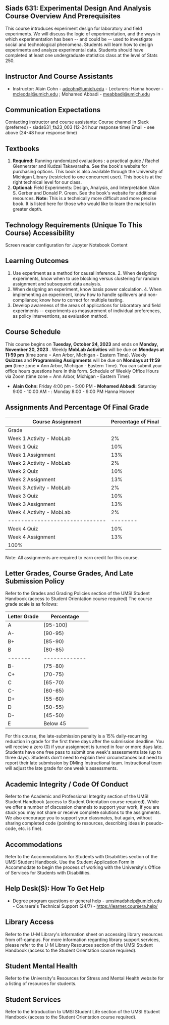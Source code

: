 ## Siads 631: Experimental Design And Analysis Course Overview And Prerequisites

This course introduces experiment design for laboratory and field experiments. We will discuss the logic of experimentation, and the ways in which experimentation has been -- and could be -- used to investigate social and technological phenomena. Students will learn how to design experiments and analyze experimental data. Students should have completed at least one undergraduate statistics class at the level of Stats 250.

## Instructor And Course Assistants

- Instructor: Alain Cohn - adcohn@umich.edu - Lecturers: Hanna hoover - mcleodal@umich.edu ;
  Mohamed Abbadi - meabbadi@umich.edu

## Communication Expectations

Contacting instructor and course assistants: Course channel in Slack (preferred) - siads631_fa23_003 (12-24 hour response time) Email - see above (24-48 hour response time)

## Textbooks

1.  **Required:** Running randomized evaluations : a practical guide / Rachel Glennerster and
    Kudzai Takavarasha. See the book's website for purchasing options. This book is also available through the University of Michigan Library (restricted to one concurrent user). This book is at the right technical level for our class.
2.  **Optional:** Field Experiments: Design, Analysis, and Interpretation /Alan S. Gerber and
    Donald P. Green. See the book's website for additional resources. **Note:** This is a technically more difficult and more precise book. It is listed here for those who would like to learn the material in greater depth.

## Technology Requirements (Unique To This Course) Accessibility

Screen reader configuration for Jupyter Notebook Content

## Learning Outcomes

1.  Use experiment as a method for causal inference. 2. When designing experiments, know when to use blocking versus clustering for random
    assignment and subsequent data analysis.
2.  When designing an experiment, know basis power calculation. 4. When implementing an experiment, know how to handle spillovers and non-compliance;
    know how to correct for multiple testing.
3.  Develop awareness of the areas of applications for laboratory and field experiments --
    experiments as measurement of individual preferences, as policy interventions, as evaluation method.

## Course Schedule

This course begins on **Tuesday, October 24, 2023** and ends on **Monday, November 20, 2023** . Weekly **MobLab Activities** will be due on **Mondays at 11:59 pm** (time zone = Ann Arbor, Michigan - Eastern Time). Weekly **Quizzes** and **Programming Assignments** will be due on **Mondays at 11:59 pm** (time zone = Ann Arbor, Michigan - Eastern Time). You can submit your office hours questions here in this form. Schedule of Weekly Office Hours via Zoom (time zone = Ann Arbor, Michigan - Eastern Time):

- **Alain Cohn:** Friday 4:00 pm - 5:00 PM - **Mohamed Abbadi:** Saturday 9:00 - 10:00 AM -
  : Monday 8:00 - 9:00 PM
  Hanna Hoover

## Assignments And Percentage Of Final Grade

| Course Assignment              | Percentage of Final |
| ------------------------------ | ------------------- |
| Grade                          |                     |
| Week 1 Activity - MobLab       | 2%                  |
| Week 1 Quiz                    | 10%                 |
| Week 1 Assignment              | 13%                 |
| Week 2 Activity - MobLab       | 2%                  |
| Week 2 Quiz                    | 10%                 |
| Week 2 Assignment              | 13%                 |
| Week 3 Activity - MobLab       | 2%                  |
| Week 3 Quiz                    | 10%                 |
| Week 3 Assignment              | 13%                 |
| Week 4 Activity - MobLab       | 2%                  |
| ------------------------------ | --------            |
| Week 4 Quiz                    | 10%                 |
| Week 4 Assignment              | 13%                 |
| 100%                           |                     |

Note: All assignments are required to earn credit for this course.

## Letter Grades, Course Grades, And Late Submission Policy

Refer to the Grades and Grading Policies section of the UMSI Student Handbook (access to Student Orientation course required) The course grade scale is as follows:

| Letter Grade | Percentage    |
| ------------ | ------------- |
| A            | [95-100]      |
| A-           | [90-95)       |
| B+           | [85-90)       |
| B            | [80-85)       |
| -------      | ------------- |
| B-           | [75-80)       |
| C+           | [70-75)       |
| C            | [65-70)       |
| C-           | [60-65)       |
| D+           | [55-60)       |
| D            | [50-55)       |
| D-           | [45-50)       |
| E            | Below 45      |

For this course, the late-submission penalty is a 15% daily-recurring reduction in grade for the first three days after the submission deadline. You will receive a zero (0) if your assignment is turned in four or more days late. Students have one free pass to submit one week's assessments late (up to three days). Students don't need to explain their circumstances but need to report their late submission by DMing Instructional team. Instructional team will adjust the late grade for one week's assessments.

## Academic Integrity / Code Of Conduct

Refer to the Academic and Professional Integrity section of the UMSI Student Handbook (access to Student Orientation course required). While we offer a number of discussion channels to support your work, if you are stuck you may not share or receive complete solutions to the assignments. We also encourage you to support your classmates, but again, without sharing completed code (pointing to resources, describing ideas in pseudo-code, etc. is fine).

## Accommodations

Refer to the Accommodations for Students with Disabilities section of the UMSI Student Handbook. Use the Student Application Form in Accommodate to begin the process of working with the University's Office of Services for Students with Disabilities.

## Help Desk(S): How To Get Help

- Degree program questions or general help - umsimadshelp@umich.edu - Coursera's Technical Support (24/7) - https://learner.coursera.help/

## Library Access

Refer to the U-M Library's information sheet on accessing library resources from off-campus. For more information regarding library support services, please refer to the U-M Library Resources section of the UMSI Student Handbook (access to the Student Orientation course required).

## Student Mental Health

Refer to the University's Resources for Stress and Mental Health website for a listing of resources for students.

## Student Services

Refer to the Introduction to UMSI Student Life section of the UMSI Student Handbook (access to the Student Orientation course required).
